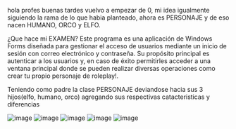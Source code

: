 hola profes buenas tardes vuelvo a empezar de 0, mi idea igualmente siguiendo la rama de lo que habia planteado, ahora es PERSONAJE y de eso nacen HUMANO, ORCO y ELFO.


¿Que hace mi EXAMEN?
Este programa es una aplicación de Windows Forms diseñada para gestionar el acceso de usuarios mediante un inicio de sesión con correo electrónico y contraseña. Su propósito principal es autenticar a los usuarios y, en caso de éxito permitirles acceder a una ventana principal donde se pueden realizar diversas operaciones como crear tu propio personaje de roleplay!.

Teniendo como padre la clase PERSONAJE deviandose hacia sus 3 hijos(elfo, humano, orco) agregando sus respectivas catacteristicas y diferencias



![image](https://github.com/Agusslo/Lopez.Agustin.PrimerParcial/assets/98591977/9a358e8b-2022-4c63-ad1b-484486bdf094) ![image](https://github.com/Agusslo/Lopez.Agustin.PrimerParcial/assets/98591977/fe7707b1-1c26-4729-8148-92ea6d6afaf9) ![image](https://github.com/Agusslo/Lopez.Agustin.PrimerParcial/assets/98591977/645ae954-a900-4398-b01f-0f1949f39a2b) ![image](https://github.com/Agusslo/Lopez.Agustin.PrimerParcial/assets/98591977/e8f5b809-d530-47c2-a71a-d9880696085f) ![image](https://github.com/Agusslo/Lopez.Agustin.PrimerParcial/assets/98591977/d2e3c1d2-c78f-479d-93e1-8e884fa0f4c8)





